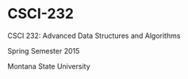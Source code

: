 # CSCI-232

CSCI 232: Advanced Data Structures and Algorithms

Spring Semester 2015

Montana State University
